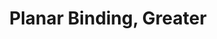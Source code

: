 ---
title: "Planar Binding, Greater"

spell:
  schools:
    - name:        "Conjuration"
      subschools:  ["Calling"]
      descriptors: ["see text for lesser planar binding"]
  classes:
    - name:  "Sorcerer/Wizard"
      abbr:  "Sor/Wiz"
      level: 8
  components:         [V, S]
  target:             "Up to three elementals or outsiders, totaling no more than 18 HD, no two of which can be more than 30 ft. apart when they appear."
  description:        |
    This spell functions like lesser planar binding, except that you may call a single creature of 18 HD or less, or up to three creatures of the same kind whose Hit Dice total no more than 18. Each creature gets a saving throw, makes independent attempts to escape, and must be persuaded to aid you individually.
---
